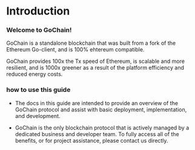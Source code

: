 # Introduction

### Welcome to GoChain!  

GoChain is a standalone blockchain that was built from a fork of the Ethereum Go-client, and is 100% ehtereum compatible. 

GoChain provides 100x the Tx speed of Ethereum, is scalable and more resilient, and is 1000x greener as a result of the platform efficiency and reduced energy costs. 

### how to use this guide

* The docs in this guide are intended to provide an overview of the GoChain protocol and assist with basic deployment, implementation, and development.  

* GoChain is the only blockchain protocol that is actively managed by a dedicated business and developer team.  To fully access all of the benefits, or for project assistance, please contact us directly. 

